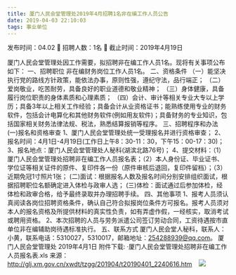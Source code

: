 ```yaml
---
title: 厦门人民会堂管理处2019年4月招聘1名非在编工作人员公告
date: 2019-04-03 22:10:03
tags: 事业单位
---
```

发布时间：04.02   🌟   招聘人数：1名   🌈   截止时间：2019年4月19日
<!-- more -->
厦门人民会堂管理处因工作需要，拟招聘非在编工作人员1名。现将有关事项公布如下：
一、招聘职位
非在编财务岗位工作人员1名。
二、资格条件
（一）能坚决执行党的路线方针政策，能依法办事，原则性强，遵纪守法，品行端正；
（二）爱岗敬业，吃苦耐劳，具备良好的职业道德和敬业精神；
（三）身体健康，具备履行岗位职责的身体素质和心理素质；
（四）会计、审计等相关专业大专以上学历；具备3年以上相关工作经验；具备会计从业资格证书；能熟练使用专业的财务软件，包括会计电算化和其他财务软件(例如用友软件)；具备财务的专业知识，包括国家相关财务法律法规、税法，熟悉结算报销等程序。
三、招聘程序和办法
(一)报名和资格审查
1、厦门人民会堂管理处统一受理报名并进行资格审查；
2、报名时间：4月1日-4月19日(工作日上午8：30-11：30，下午15：00-17：30)；
3、报名地点：厦门人民会堂管理处人秘科(湖滨北路76号)；
4、提交材料：（1）厦门人民会堂管理处招聘非在编工作人员报名表；（2）本人身份证、毕业证书、学位证等相关证件的原件、复印件各一份（原件审核后退回，复印件留档）；（3）近期免冠1寸照片1张；
(二)面试：根据报名人数及报名时间分别安排组织面试，根据招聘职位名额确定进入体检与政审人选；
(三)体检：面试通过后参加体检，经体检和政审合格，给予最终录取并办理招聘手续。
四、其他事项
1、报考人员须认真阅读各岗位招聘资格条件，确认自己符合拟报岗位条件方可报名。报考人员须对本人的报名资格及所提供材料的真实性负责，如有弄虚作假，一经核实，取消考试或聘用资格。
2、本次招聘的人员与劳务派遣公司签订劳动合同，工资待遇按市直单位非在编辅助岗待遇标准执行。
五、联系方式
厦门人民会堂人秘科，联系人：小黄，联系电话：5310027，5310017，邮箱地址：254288939@qq.com。
厦门人民会堂管理处
2019年4月1日
附件下载:
·厦门人民会堂管理处招聘非在编工作人员报名表.xls
来源：
http://glj.xm.gov.cn/xwdt/tzgg/201904/t20190401_2240616.htm
 
 ![](https://cdn.weiweiblog.cn/20181015134814.png)